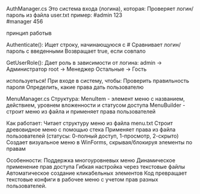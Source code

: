 AuthManager.cs
Это система входа (логина), которая:
Проверяет логин/пароль из файла user.txt
пример: 
#admin 123  
#manager 456

принцип работыв

Authenticate():
Ищет строку, начинающуюся с #
Сравнивает логин/пароль с введенными
Возвращает true, если совпало

GetUserRole():
Дает роль в зависимости от логина:
admin → Администратор
root → Менеджер
Остальные → Гость

используеться!
При входе в систему, чтобы:
Проверить правильность пароля
Определить, какие права дать пользователю


MenuManager.cs
Структура:
MenuItem - элемент меню с названием, действием, уровнем вложенности и статусом доступа
MenuBuilder - строит меню из файла и применяет права пользователей

Как работает:
Читает структуру меню из файла menu.txt 
Строит древовидное меню с помощью стека
Применяет права из файла пользователей (статусы: 0-полный доступ, 1-просмотр, 2-скрыто)
Создает визуальное меню в WinForms, скрывая/блокируя элементы по правам

Особенности:
Поддержка многоуровневых меню
Динамическое применение прав доступа
Гибкая настройка через текстовые файлы
Автоматическое создание кликабельных элементов
Код превращает текстовые конфиги в рабочее меню с учетом прав разных пользователей.


